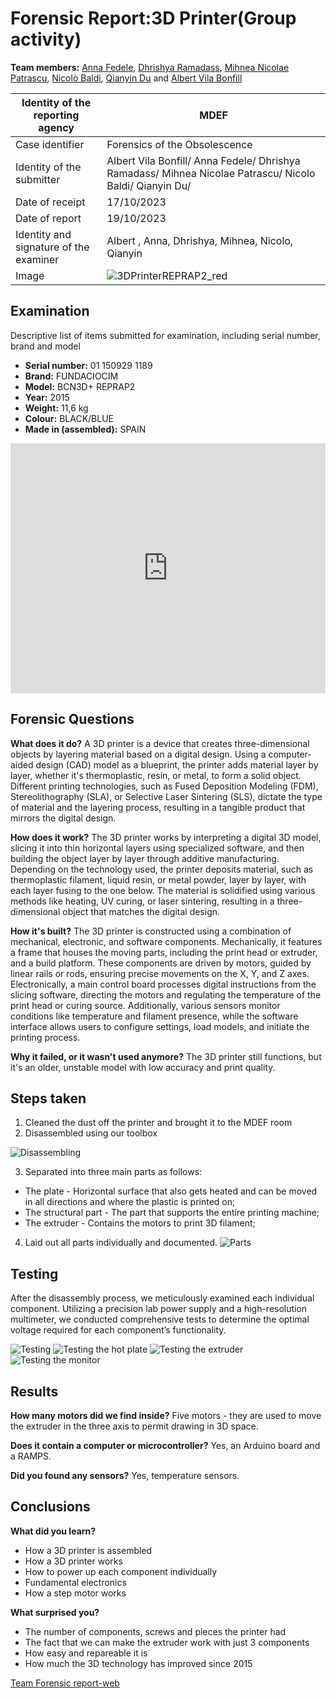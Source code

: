 # **Forensic Report:3D Printer**(Group activity)
**Team members:**
[Anna Fedele](https://annafedele.github.io/mdef/), [Dhrishya Ramadass](https://dhrishyaramadass.github.io/mdefwebsite/), [Mihnea Nicolae Patrascu](https://grayson-iaac.github.io/MDEF/), [Nicolò Baldi](https://niente010.github.io/MDEF_website/#welcome), [Qianyin Du](https://33dudu.github.io/magicreator/) and [Albert Vila Bonfill](https://avilabon.github.io/MDEF_Albert/)

| Identity of the reporting agency       | MDEF                           |
|----------------------------------------|--------------------------------|
| Case identifier                        | Forensics of the Obsolescence  |
| Identity of the submitter              | Albert Vila Bonfill/ Anna Fedele/ Dhrishya Ramadass/ Mihnea Nicolae Patrascu/ Nicolo Baldi/ Qianyin Du/
| Date of receipt                        | 17/10/2023                     |
| Date of report                         | 19/10/2023               |
| Identity and signature of the examiner | Albert , Anna, Dhrishya, Mihnea, Nicolo, Qianyin|      			  |
| Image | ![3DPrinterREPRAP2_red](../../images/3DPrinterREPRAP2_red.PNG)|

## Examination 

Descriptive list of items submitted for examination, including serial number, brand and model

* **Serial number:** 01 150929 1189
* **Brand:** FUNDACIOCIM
* **Model:** BCN3D+ REPRAP2
* **Year:** 2015
* **Weight:** 11,6 kg
* **Colour:** BLACK/BLUE
* **Made in (assembled):** SPAIN

<div class="sketchfab-embed-wrapper">
    <iframe 
        title="3D Printer" 
        width= "100%"
        height="400px"
        frameborder="0" 
        ui-theme="dark"
        preload="0"
        allowfullscreen 
        mozallowfullscreen="true" 
        webkitallowfullscreen="true" 
        allow="autoplay; fullscreen; xr-spatial-tracking" 
        xr-spatial-tracking 
        execution-while-out-of-viewport 
        execution-while-not-rendered 
        web-share 
        src="https://sketchfab.com/models/e502641d13b24bd5b1fdc4618c199533/embed?autostart=1&ui_theme=dark">
    </iframe>
</div>

## Forensic Questions

**What does it do?** 
A 3D printer is a device that creates three-dimensional objects by layering material based on a digital design. Using a computer-aided design (CAD) model as a blueprint, the printer adds material layer by layer, whether it's thermoplastic, resin, or metal, to form a solid object. Different printing technologies, such as Fused Deposition Modeling (FDM), Stereolithography (SLA), or Selective Laser Sintering (SLS), dictate the type of material and the layering process, resulting in a tangible product that mirrors the digital design.

**How does it work?** 
The 3D printer works by interpreting a digital 3D model, slicing it into thin horizontal layers using specialized software, and then building the object layer by layer through additive manufacturing. Depending on the technology used, the printer deposits material, such as thermoplastic filament, liquid resin, or metal powder, layer by layer, with each layer fusing to the one below. The material is solidified using various methods like heating, UV curing, or laser sintering, resulting in a three-dimensional object that matches the digital design.

**How it's built?** 
The 3D printer is constructed using a combination of mechanical, electronic, and software components. Mechanically, it features a frame that houses the moving parts, including the print head or extruder, and a build platform. These components are driven by motors, guided by linear rails or rods, ensuring precise movements on the X, Y, and Z axes. Electronically, a main control board processes digital instructions from the slicing software, directing the motors and regulating the temperature of the print head or curing source. Additionally, various sensors monitor conditions like temperature and filament presence, while the software interface allows users to configure settings, load models, and initiate the printing process.

**Why it failed, or it wasn't used anymore?**
The 3D printer still functions, but it's an older, unstable model with low accuracy and print quality.

## Steps taken
1. Cleaned the dust off the printer and brought it to the MDEF room
2. Disassembled using our toolbox

 ![Disassembling](../../images/ezgif.com-optimize-1.gif)

3. Separated into three main parts as follows:
- The plate - Horizontal surface that also gets heated and can be moved in all directions and where the plastic is printed on;
- The structural part - The part that supports the entire printing machine;
- The extruder - Contains the motors to print 3D filament;
4. Laid out all parts individually and documented.
![Parts](../../images/05-All-parts-p-500.jpg)
## Testing
After the disassembly process, we meticulously examined each individual component. Utilizing a precision lab power supply and a high-resolution multimeter, we conducted comprehensive tests to determine the optimal voltage required for each component’s functionality.

![Testing](../../images/05-TestingParts.jpg)
![Testing the hot plate](../../images/05-TestingPartsHotPlate.jpg)
![Testing the extruder](../../images/05-extruder-filament-gif.gif)
![Testing the monitor](../../images/05-monitor.gif)

## Results

**How many motors did we find inside?**
Five motors - they are used to move the extruder in the three axis to permit drawing in 3D space.

**Does it contain a computer or microcontroller?**
Yes, an Arduino board and a RAMPS.

**Did you found any sensors?**
Yes, temperature sensors.

## Conclusions

**What did you learn?**

- How a 3D printer is assembled
- How a 3D printer works
- How to power up each component individually
- Fundamental electronics
- How a step motor works

**What surprised you?**

- The number of components, screws and pieces the printer had
- The fact that we can make the extruder work with just 3 components
- How easy and repareable it is
- How much the 3D technology has improved since 2015

[Team Forensic report-web](https://grayson-iaac.github.io/MDEF/week3.html)